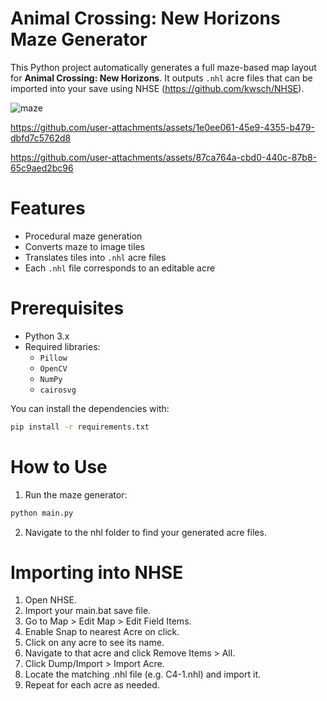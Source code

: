 # Animal Crossing: New Horizons Maze Generator

This Python project automatically generates a full maze-based map layout for **Animal Crossing: New Horizons**. It outputs `.nhl` acre files that can be imported into your save using NHSE (https://github.com/kwsch/NHSE).

![maze](https://github.com/user-attachments/assets/0c8228e6-a49d-4af1-af2b-6ef37ae9ce3e)

https://github.com/user-attachments/assets/1e0ee061-45e9-4355-b479-dbfd7c5762d8

https://github.com/user-attachments/assets/87ca764a-cbd0-440c-87b8-65c9aed2bc96

# Features

- Procedural maze generation
- Converts maze to image tiles
- Translates tiles into `.nhl` acre files
- Each `.nhl` file corresponds to an editable acre

# Prerequisites

- Python 3.x
- Required libraries:
  - `Pillow`
  - `OpenCV`
  - `NumPy`
  - `cairosvg`

You can install the dependencies with:

```bash
pip install -r requirements.txt
```

# How to Use

1) Run the maze generator:

```bash
python main.py
```
2) Navigate to the nhl folder to find your generated acre files.


# Importing into NHSE

1) Open NHSE.
2) Import your main.bat save file.
3) Go to Map > Edit Map > Edit Field Items.
4) Enable Snap to nearest Acre on click.
5) Click on any acre to see its name.
6) Navigate to that acre and click Remove Items > All.
7) Click Dump/Import > Import Acre.
8) Locate the matching .nhl file (e.g. C4-1.nhl) and import it.
9) Repeat for each acre as needed.
